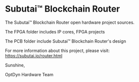 # Subutai™ Blockchain Router
The Subutai™ Blockchain Router open hardware project sources.

The FPGA folder includes IP cores, FPGA projects

The PCB folder include Subutai™ Blockchain Router's design


For more information about this project, please visit: https://subutai.io/router.html


Sunshine,


OptDyn Hardware Team

